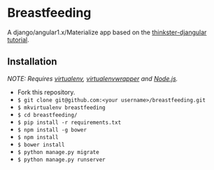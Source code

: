 # Breastfeeding
A django/angular1.x/Materialize app based on the [thinkster-djangular tutorial](https://thinkster.io/django-angularjs-tutorial).

## Installation

*NOTE: Requires [virtualenv](http://virtualenv.readthedocs.org/en/latest/),
[virtualenvwrapper](http://virtualenvwrapper.readthedocs.org/en/latest/) and
[Node.js](http://nodejs.org/).*

* Fork this repository.
* `$ git clone git@github.com:<your username>/breastfeeding.git`
* `$ mkvirtualenv breastfeeding`
* `$ cd breastfeeding/`
* `$ pip install -r requirements.txt`
* `$ npm install -g bower`
* `$ npm install`
* `$ bower install`
* `$ python manage.py migrate`
* `$ python manage.py runserver`
